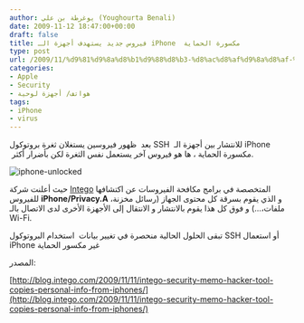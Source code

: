 ```yaml
---
author: يوغرطة بن علي (Youghourta Benali)
date: 2009-11-12 18:47:00+00:00
draft: false
title: فيروس جديد يستهدف أجهزة الـ iPhone  مكسورة الحماية
type: post
url: /2009/11/%d9%81%d9%8a%d8%b1%d9%88%d8%b3-%d8%ac%d8%af%d9%8a%d8%af-%d9%8a%d8%b3%d8%aa%d9%87%d8%af%d9%81-%d8%a3%d8%ac%d9%87%d8%b2%d8%a9-%d8%a7%d9%84%d9%80-iphone-%d9%85%d9%83%d8%b3%d9%88%d8%b1%d8%a9-%d8%a7%d9%84/
categories:
- Apple
- Security
- هواتف/ أجهزة لوحية
tags:
- iPhone
- virus
---
```


بعد  ظهور فيروسين يستغلان ثغرة بروتوكول SSH  للانتشار بين أجهزة الـ iPhone  مكسورة الحماية ، ها هو فيروس آخر يستعمل نفس الثغرة لكن بأضرار أكثر.

![iphone-unlocked](http://www.it-scoop.com/wp-content/uploads/2009/11/iphone-unlocked1.jpg)


حيث أعلنت شركة [Intego](http://www.intego.com/) المتخصصة في برامج مكافحة الفيروسات عن اكتشافها للفيروس **iPhone/Privacy.A** و الذي يقوم بسرقة كل محتوى الجهاز (رسائل مخزنة، ملفات،...) و فوق كل هذا يقوم بالانتشار و الانتقال إلى الأجهزة الأخرى لدى الاتصال بالـ Wi-Fi.

تبقى الحلول الحالية منحصرة في تغيير بيانات  استخدام البروتوكول SSH أو استعمال iPhone غير مكسور الحماية

المصدر:

[http://blog.intego.com/2009/11/11/intego-security-memo-hacker-tool-copies-personal-info-from-iphones/](http://blog.intego.com/2009/11/11/intego-security-memo-hacker-tool-copies-personal-info-from-iphones/)
